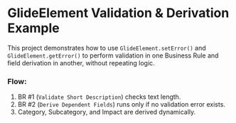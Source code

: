 # GlideElement Validation & Derivation Example

This project demonstrates how to use `GlideElement.setError()` and `GlideElement.getError()` 
to perform validation in one Business Rule and field derivation in another, without repeating logic.

### Flow:
1. BR #1 (`Validate Short Description`) checks text length.
2. BR #2 (`Derive Dependent Fields`) runs only if no validation error exists.
3. Category, Subcategory, and Impact are derived dynamically.

